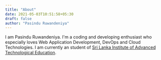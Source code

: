 ```yaml
---
title: "About"
date: 2021-05-03T10:51:58+05:30
draft: false
author: "Pasindu Ruwandeniya"
---
```


I am Pasindu Ruwandeniya. I'm a coding and developing enthusiast who especially loves Web Application Development, DevOps and Cloud Technologies. I am currently an student of [Sri Lanka Institute of Advanced Technological Education](http://www.sliate.ac.lk/).
